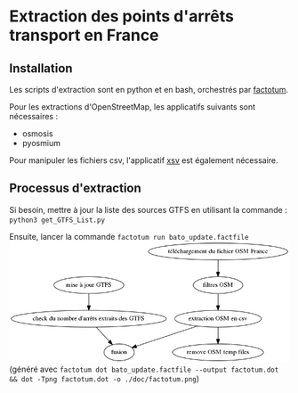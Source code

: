 # Extraction des points d'arrêts transport en France

## Installation
Les scripts d'extraction sont en python et en bash, orchestrés par [factotum](https://github.com/snowplow/factotum).

Pour les extractions d'OpenStreetMap, les applicatifs suivants sont nécessaires :
* osmosis
* pyosmium

Pour manipuler les fichiers csv, l'applicatif [xsv](https://github.com/BurntSushi/xsv) est également nécessaire.

## Processus d'extraction
Si besoin, mettre à jour la liste des sources GTFS en utilisant la commande :
`python3 get_GTFS_List.py`

Ensuite, lancer la commande `factotum run bato_update.factfile`
![processus d'extraction des données](doc/factotum.png)
(généré avec `factotum dot bato_update.factfile --output factotum.dot && dot -Tpng factotum.dot -o ./doc/factotum.png`)
